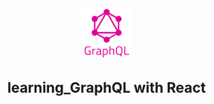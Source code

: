 <div align="center">
  <img height="100"
    src="public/images/graphql.png">
  <h1>learning_GraphQL with React</h1>
</div>


